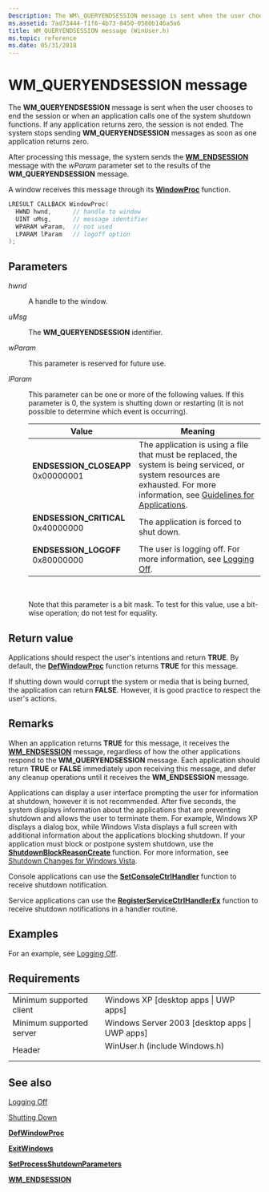 ```yaml
---
Description: The WM\_QUERYENDSESSION message is sent when the user chooses to end the session or when an application calls one of the system shutdown functions.
ms.assetid: 7ad73444-f1f6-4b73-8450-0580b146a5a6
title: WM_QUERYENDSESSION message (WinUser.h)
ms.topic: reference
ms.date: 05/31/2018
---
```


# WM\_QUERYENDSESSION message

The **WM\_QUERYENDSESSION** message is sent when the user chooses to end the session or when an application calls one of the system shutdown functions. If any application returns zero, the session is not ended. The system stops sending **WM\_QUERYENDSESSION** messages as soon as one application returns zero.

After processing this message, the system sends the [**WM\_ENDSESSION**](wm-endsession.md) message with the *wParam* parameter set to the results of the **WM\_QUERYENDSESSION** message.

A window receives this message through its [**WindowProc**](/previous-versions/windows/desktop/legacy/ms633573(v=vs.85)) function.


```C++
LRESULT CALLBACK WindowProc( 
  HWND hwnd,      // handle to window 
  UINT uMsg,      // message identifier 
  WPARAM wParam,  // not used 
  LPARAM lParam   // logoff option
);
```



## Parameters

<dl> <dt>

*hwnd* 
</dt> <dd>

A handle to the window.

</dd> <dt>

*uMsg* 
</dt> <dd>

The **WM\_QUERYENDSESSION** identifier.

</dd> <dt>

*wParam* 
</dt> <dd>

This parameter is reserved for future use.

</dd> <dt>

*lParam* 
</dt> <dd>

This parameter can be one or more of the following values. If this parameter is 0, the system is shutting down or restarting (it is not possible to determine which event is occurring).



| Value                                                                                                                                                                                                                                           | Meaning                                                                                                                                                                                                                         |
|-------------------------------------------------------------------------------------------------------------------------------------------------------------------------------------------------------------------------------------------------|---------------------------------------------------------------------------------------------------------------------------------------------------------------------------------------------------------------------------------|
| <span id="ENDSESSION_CLOSEAPP"></span><span id="endsession_closeapp"></span><dl> <dt>**ENDSESSION\_CLOSEAPP**</dt> <dt>0x00000001</dt> </dl> | The application is using a file that must be replaced, the system is being serviced, or system resources are exhausted. For more information, see [Guidelines for Applications](../rstmgr/guidelines-for-applications.md).<br/> |
| <span id="ENDSESSION_CRITICAL"></span><span id="endsession_critical"></span><dl> <dt>**ENDSESSION\_CRITICAL**</dt> <dt>0x40000000</dt> </dl> | The application is forced to shut down.<br/>                                                                                                                                                                              |
| <span id="ENDSESSION_LOGOFF"></span><span id="endsession_logoff"></span><dl> <dt>**ENDSESSION\_LOGOFF**</dt> <dt>0x80000000</dt> </dl>       | The user is logging off. For more information, see [Logging Off](logging-off.md).<br/>                                                                                                                                   |



 

Note that this parameter is a bit mask. To test for this value, use a bit-wise operation; do not test for equality.

</dd> </dl>

## Return value

Applications should respect the user's intentions and return **TRUE**. By default, the [**DefWindowProc**](/windows/desktop/api/winuser/nf-winuser-defwindowproca) function returns **TRUE** for this message.

If shutting down would corrupt the system or media that is being burned, the application can return **FALSE**. However, it is good practice to respect the user's actions.

## Remarks

When an application returns **TRUE** for this message, it receives the [**WM\_ENDSESSION**](wm-endsession.md) message, regardless of how the other applications respond to the **WM\_QUERYENDSESSION** message. Each application should return **TRUE** or **FALSE** immediately upon receiving this message, and defer any cleanup operations until it receives the **WM\_ENDSESSION** message.

Applications can display a user interface prompting the user for information at shutdown, however it is not recommended. After five seconds, the system displays information about the applications that are preventing shutdown and allows the user to terminate them. For example, Windows XP displays a dialog box, while Windows Vista displays a full screen with additional information about the applications blocking shutdown. If your application must block or postpone system shutdown, use the [**ShutdownBlockReasonCreate**](/windows/desktop/api/Winuser/nf-winuser-shutdownblockreasoncreate) function. For more information, see [Shutdown Changes for Windows Vista](shutdown-changes-for-windows-vista.md).

Console applications can use the [**SetConsoleCtrlHandler**](/windows/console/setconsolectrlhandler) function to receive shutdown notification.

Service applications can use the [**RegisterServiceCtrlHandlerEx**](/windows/win32/api/winsvc/nf-winsvc-registerservicectrlhandlerexa) function to receive shutdown notifications in a handler routine.

## Examples

For an example, see [Logging Off](logging-off.md).

## Requirements



|                                     |                                                                                                          |
|-------------------------------------|----------------------------------------------------------------------------------------------------------|
| Minimum supported client<br/> | Windows XP \[desktop apps \| UWP apps\]<br/>                                                       |
| Minimum supported server<br/> | Windows Server 2003 \[desktop apps \| UWP apps\]<br/>                                              |
| Header<br/>                   | <dl> <dt>WinUser.h (include Windows.h)</dt> </dl> |



## See also

<dl> <dt>

[Logging Off](logging-off.md)
</dt> <dt>

[Shutting Down](shutting-down.md)
</dt> <dt>

[**DefWindowProc**](/windows/desktop/api/winuser/nf-winuser-defwindowproca)
</dt> <dt>

[**ExitWindows**](/windows/desktop/api/Winuser/nf-winuser-exitwindows)
</dt> <dt>

[**SetProcessShutdownParameters**](/windows/win32/api/processthreadsapi/nf-processthreadsapi-setprocessshutdownparameters)
</dt> <dt>

[**WM\_ENDSESSION**](wm-endsession.md)
</dt> </dl>

 

 